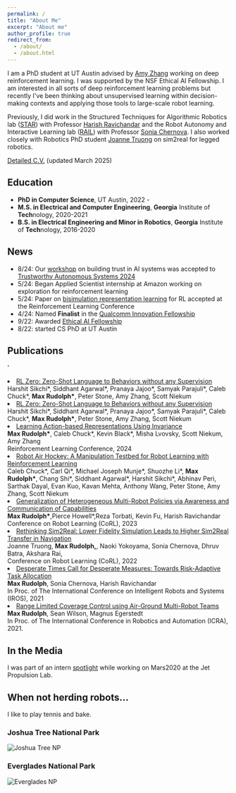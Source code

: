 ```yaml
---
permalink: /
title: "About Me"
excerpt: "About me"
author_profile: true
redirect_from: 
  - /about/
  - /about.html
---
```


I am a PhD student at UT Austin advised by <a href="https://amyzhang.github.io/">Amy Zhang</a> working on deep reinforcement learning. I was supported by the NSF Ethical AI Fellowship. I am interested in all sorts of deep reinforcement learning problems but recently I've been thinking about unsupervised learning within decision-making contexts and applying those tools to large-scale robot learning.

Previously, I did work in the Structured Techniques for Algorithmic Robotics lab (<a href="https://star-lab.cc.gatech.edu/">STAR</a>) with Professor <a href="https://harishravichandar.com/">Harish Ravichandar</a> and the Robot Autonomy and Interactive Learning lab (<a href="https://rail.gatech.edu/">RAIL</a>) with Professor <a href="https://www.cc.gatech.edu/~chernova/">Sonia Chernova</a>. I also worked closely with Robotics PhD student <a href="https://www.joannetruong.com/">Joanne Truong</a> on sim2real for legged robotics.

<a href="files/cv_mar25.pdf">Detailed C.V.</a> (updated March 2025) 

## Education
- **PhD in Computer Science**, UT Austin, 2022 - 
- **M.S. in Electrical and Computer Engineering**, **Georgia** Institute of **Tech**nology, 2020-2021
- **B.S. in Electrical Engineering and Minor in Robotics**, **Georgia** Institute of **Tech**nology, 2016-2020

## News
- 8/24: Our <a href="https://sites.google.com/view/coming-together/home"> workshop</a> on building trust in AI systems was accepted to <a href="https://symposium.tas.ac.uk/2024" >Trustworthy Autonomous Systems 2024</a>
- 5/24: Began Applied Scientist internship at Amazon working on exploration for reinforcement learning
- 5/24: Paper on [bisimulation representation learning](https://arxiv.org/abs/2403.16369) for RL accepted at the Reinforcement Learning Conference 
- 4/24: Named **Finalist** in the [Qualcomm Innovation Fellowship](https://www.qualcomm.com/research/university-relations/innovation-fellowship/2024-north-america)
- 9/22: Awarded [Ethical AI Fellowship](https://ethicalai.utexas.edu/fellowship/)
- 8/22: started CS PhD at UT Austin 

## Publications

<l reversed>'
  <li><a href="https://hari-sikchi.github.io/rlzero/">RL Zero: Zero-Shot Language to Behaviors without any Supervision</a><br>
  Harshit Sikchi*, Siddhant Agarwal*, Pranaya Jajoo*, Samyak Parajuli*, Caleb Chuck*, <strong>Max Rudolph*</strong>, Peter Stone, Amy Zhang, Scott Niekum <br></li>

  <li><a href="https://hari-sikchi.github.io/rlzero/">RL Zero: Zero-Shot Language to Behaviors without any Supervision</a><br>
  Harshit Sikchi*, Siddhant Agarwal*, Pranaya Jajoo*, Samyak Parajuli*, Caleb Chuck*, <strong>Max Rudolph*</strong>, Peter Stone, Amy Zhang, Scott Niekum <br></li>

  <li><a href="https://arxiv.org/abs/2403.16369">Learning Action-based Representations Using Invariance</a><br>
  <strong>Max Rudolph*</strong>, Caleb Chuck*, Kevin Black*, Misha Lvovsky, Scott Niekum, Amy Zhang <br>
  Reinforcement Learning Conference, 2024</li>

  <li><a href="https://arxiv.org/abs/2405.03113" >Robot Air Hockey: A Manipulation Testbed for Robot Learning with Reinforcement Learning</a> <br>
  Caleb Chuck*, Carl Qi*, Michael Joseph Munje*, Shuozhe Li*, <strong>Max Rudolph*</strong>, Chang Shi*, Siddhant Agarwal*, Harshit Sikchi*, Abhinav Peri, Sarthak Dayal, Evan Kuo, Kavan Mehta, Anthony Wang, Peter Stone, Amy Zhang, Scott Niekum  </li>

  <li><a href="https://arxiv.org/abs/2401.13127">Generalization of Heterogeneous Multi-Robot Policies via Awareness and Communication of Capabilities</a><br>
  <strong>Max Rudolph*</strong>,Pierce Howell*,Reza Torbati, Kevin Fu, Harish Ravichandar<br>
  Conference on Robot Learning (CoRL), 2023</li>

  <li><a href="https://arxiv.org/abs/2207.10821">Rethinking Sim2Real: Lower Fidelity Simulation Leads to Higher Sim2Real Transfer in Navigation</a> <br>
  Joanne Truong, <strong>Max Rudolph,</strong>, Naoki Yokoyama, Sonia Chernova, Dhruv Batra, Akshara Rai, <br>
  Conference on Robot Learning (CoRL), 2022</li>
  
  <li> <a href="https://arxiv.org/abs/2108.00346">Desperate Times Call for Desperate Measures: Towards Risk-Adaptive Task Allocation</a><br>
  <strong>Max Rudolph</strong>, Sonia Chernova, Harish Ravichandar <br>
  In Proc. of The International Conference on Intelligent Robots and Systems (IROS), 2021</li>

  <li> <a href="https://arxiv.org/abs/2306.07385">Range Limited Coverage Control using Air-Ground Multi-Robot Teams</a>
  <br>
  <strong>Max Rudolph</strong>, Sean Wilson, Magnus Egerstedt <br>
  In Proc. of The International Conference in Robotics and Automation (ICRA), 2021.</li>
</l>


## In the Media

I was part of an intern [spotlight](https://www.jpl.nasa.gov/edu/news/2020/1/9/intern-turns-head-on-nasas-next-mars-rover/) while working on Mars2020 at the Jet Propulsion Lab.

## When not herding robots...

I like to play tennis and bake.

### Joshua Tree National Park
![Joshua Tree NP](/images/joshtree.png)

### Everglades National Park
![Everglades NP](/images/everglades.png)

